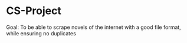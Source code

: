 # CS-Project
Goal: To be able to scrape novels of the internet with a good file format, while ensuring no duplicates
